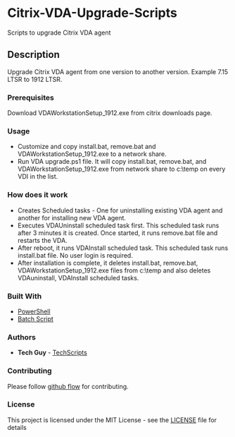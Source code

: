 # Citrix-VDA-Upgrade-Scripts

Scripts to upgrade Citrix VDA agent

## Description

Upgrade Citrix VDA agent from one version to another version. Example 7.15 LTSR to 1912 LTSR.

### Prerequisites

Download VDAWorkstationSetup_1912.exe from citrix downloads page. 

### Usage

*  Customize and copy install.bat, remove.bat and VDAWorkstationSetup_1912.exe to a network share. 
*  Run VDA upgrade.ps1 file. It will copy install.bat, remove.bat, and VDAWorkstationSetup_1912.exe from network share to c:\temp on        every VDI in the list.

### How does it work

*  Creates Scheduled tasks - One for uninstalling existing VDA agent and another for installing new VDA agent.
*  Executes VDAUninstall scheduled task first. This scheduled task runs after 3 minutes it is created. Once started, it runs remove.bat    file and restarts the VDA.
*  After reboot, it runs VDAInstall scheduled task. This scheduled task runs install.bat file. No user login is required.
*  After installation is complete, it deletes install.bat, remove.bat, VDAWorkstationSetup_1912.exe files from c:\temp and also deletes    VDAuninstall, VDAInstall scheduled tasks.

### Built With

* [PowerShell](https://en.wikipedia.org/wiki/PowerShell)
* [Batch Script](https://en.wikipedia.org/wiki/Batch_file)

### Authors

* **Tech Guy** - [TechScripts](https://github.com/TechScripts)

### Contributing

Please follow [github flow](https://guides.github.com/introduction/flow/index.html) for contributing.

### License

This project is licensed under the MIT License - see the [LICENSE](LICENSE) file for details

